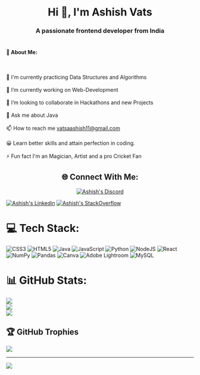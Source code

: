 <h1 align="center" font-size=10px>Hi 👋, I'm Ashish Vats</h1>
<h3 align="center">A passionate frontend developer from India</h3>


# <h4>💫 About Me:</h4> <br>
🌱 I'm currently practicing Data Structures and Algorithms<br><br>🔭 I’m currently working on Web-Development<br><br>👯 I’m looking to collaborate in Hackathons and new Projects<br><br>💬 Ask me about Java<br><br>📫 How to reach me vatsaashish11@gmail.com<br><br>😀 Learn better skills and attain perfection in coding.<br><br>⚡ Fun fact I'm an Magician, Artist and a pro Cricket Fan

<h2 align="center">🌐 Connect With Me:</h2>
<p align = "center">
    <a href="https://discord.gg/Ashish#8622"><img src="https://img.shields.io/badge/Discord-%237289DA.svg?logo=discord&logoColor=white" alt = "Ashish's Discord"></a>
    
<a href="https://www.linkedin.com/in/ashish-vats-88b19b209/"><img src="https://img.shields.io/badge/LinkedIn-%230077B5.svg?logo=linkedin&logoColor=white" alt = "Ashish's Linkedin"></a>
<a href="https://stackoverflow.com/users/15398292/ashis"><img src="https://img.shields.io/badge/-Stackoverflow-FE7A16?logo=stack-overflow&logoColor=white" alt = "Ashish's StackOverflow"></a>
 
</p>

# 💻 Tech Stack:
![CSS3](https://img.shields.io/badge/css3-%231572B6.svg?style=flat-square&logo=css3&logoColor=white) ![HTML5](https://img.shields.io/badge/html5-%23E34F26.svg?style=flat-square&logo=html5&logoColor=white) ![Java](https://img.shields.io/badge/java-%23ED8B00.svg?style=flat-square&logo=java&logoColor=white) ![JavaScript](https://img.shields.io/badge/javascript-%23323330.svg?style=flat-square&logo=javascript&logoColor=%23F7DF1E) ![Python](https://img.shields.io/badge/python-3670A0?style=flat-square&logo=python&logoColor=ffdd54) ![NodeJS](https://img.shields.io/badge/node.js-6DA55F?style=flat-square&logo=node.js&logoColor=white) ![React](https://img.shields.io/badge/react-%2320232a.svg?style=flat-square&logo=react&logoColor=%2361DAFB) ![NumPy](https://img.shields.io/badge/numpy-%23013243.svg?style=flat-square&logo=numpy&logoColor=white) ![Pandas](https://img.shields.io/badge/pandas-%23150458.svg?style=flat-square&logo=pandas&logoColor=white) ![Canva](https://img.shields.io/badge/Canva-%2300C4CC.svg?style=flat-square&logo=Canva&logoColor=white) ![Adobe Lightroom](https://img.shields.io/badge/Adobe%20Lightroom-31A8FF.svg?style=flat-square&logo=Adobe%20Lightroom&logoColor=white) ![MySQL](https://img.shields.io/badge/mysql-%2300f.svg?style=flat-square&logo=mysql&logoColor=white)
# 📊 GitHub Stats:
![](https://github-readme-stats.vercel.app/api?username=Ashish1-cell&theme=tokyonight&hide_border=false&include_all_commits=true&count_private=true)<br/>
![](https://github-readme-streak-stats.herokuapp.com/?user=Ashish1-cell&theme=tokyonight&hide_border=false)<br/>
![](https://github-readme-stats.vercel.app/api/top-langs/?username=Ashish1-cell&theme=tokyonight&hide_border=false&include_all_commits=true&count_private=true&layout=compact)

## 🏆 GitHub Trophies
![](https://github-profile-trophy.vercel.app/?username=Ashish1-cell&theme=radical&no-frame=false&no-bg=true&margin-w=4)

---
[![](https://visitcount.itsvg.in/api?id=Ashish1-cell&icon=5&color=6)](https://visitcount.itsvg.in)






